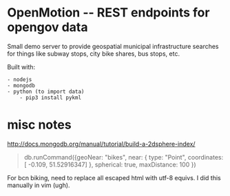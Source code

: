 OpenMotion -- REST endpoints for opengov data
=============================================

Small demo server to provide geospatial municipal infrastructure searches
for things like subway stops, city bike shares, bus stops, etc.

Built with:

    - nodejs
    - mongodb
    - python (to import data)
        - pip3 install pykml


misc notes
==========

http://docs.mongodb.org/manual/tutorial/build-a-2dsphere-index/

> db.runCommand({geoNear: "bikes", near: { type: "Point", coordinates: [ -0.109, 51.52916347] }, spherical: true, maxDistance: 100 })

For bcn biking, need to replace all escaped html with utf-8 equivs. I did
this manually in vim (ugh).
